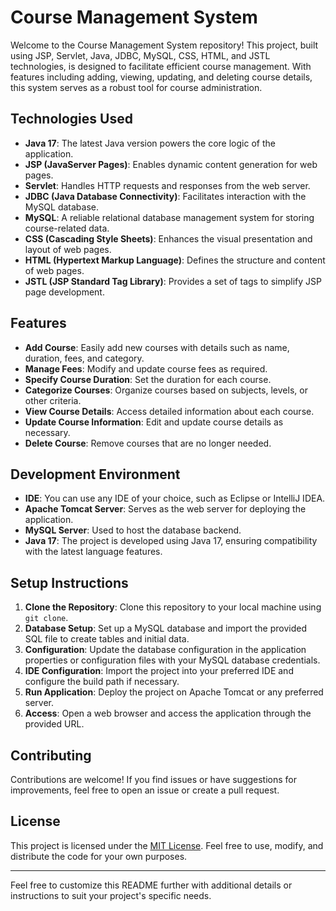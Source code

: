 # Course Management System

Welcome to the Course Management System repository! This project, built using JSP, Servlet, Java, JDBC, MySQL, CSS, HTML, and JSTL technologies, is designed to facilitate efficient course management. With features including adding, viewing, updating, and deleting course details, this system serves as a robust tool for course administration.

## Technologies Used

- **Java 17**: The latest Java version powers the core logic of the application.
- **JSP (JavaServer Pages)**: Enables dynamic content generation for web pages.
- **Servlet**: Handles HTTP requests and responses from the web server.
- **JDBC (Java Database Connectivity)**: Facilitates interaction with the MySQL database.
- **MySQL**: A reliable relational database management system for storing course-related data.
- **CSS (Cascading Style Sheets)**: Enhances the visual presentation and layout of web pages.
- **HTML (Hypertext Markup Language)**: Defines the structure and content of web pages.
- **JSTL (JSP Standard Tag Library)**: Provides a set of tags to simplify JSP page development.

## Features

- **Add Course**: Easily add new courses with details such as name, duration, fees, and category.
- **Manage Fees**: Modify and update course fees as required.
- **Specify Course Duration**: Set the duration for each course.
- **Categorize Courses**: Organize courses based on subjects, levels, or other criteria.
- **View Course Details**: Access detailed information about each course.
- **Update Course Information**: Edit and update course details as necessary.
- **Delete Course**: Remove courses that are no longer needed.

## Development Environment

- **IDE**: You can use any IDE of your choice, such as Eclipse or IntelliJ IDEA.
- **Apache Tomcat Server**: Serves as the web server for deploying the application.
- **MySQL Server**: Used to host the database backend.
- **Java 17**: The project is developed using Java 17, ensuring compatibility with the latest language features.

## Setup Instructions

1. **Clone the Repository**: Clone this repository to your local machine using `git clone`.
2. **Database Setup**: Set up a MySQL database and import the provided SQL file to create tables and initial data.
3. **Configuration**: Update the database configuration in the application properties or configuration files with your MySQL database credentials.
4. **IDE Configuration**: Import the project into your preferred IDE and configure the build path if necessary.
5. **Run Application**: Deploy the project on Apache Tomcat or any preferred server.
6. **Access**: Open a web browser and access the application through the provided URL.

## Contributing

Contributions are welcome! If you find issues or have suggestions for improvements, feel free to open an issue or create a pull request.

## License

This project is licensed under the [MIT License](LICENSE). Feel free to use, modify, and distribute the code for your own purposes.

---

Feel free to customize this README further with additional details or instructions to suit your project's specific needs.
